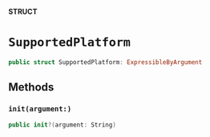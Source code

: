**STRUCT**

# `SupportedPlatform`

```swift
public struct SupportedPlatform: ExpressibleByArgument
```

## Methods
### `init(argument:)`

```swift
public init?(argument: String)
```
